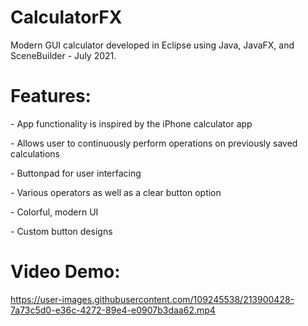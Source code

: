 # CalculatorFX
Modern GUI calculator developed in Eclipse using Java, JavaFX, and SceneBuilder - July 2021.

<h1>Features:</h1>

<p>- App functionality is inspired by the iPhone calculator app</p>
<p>- Allows user to continuously perform operations on previously saved calculations</p>
<p>- Buttonpad for user interfacing</p>
<p>- Various operators as well as a clear button option</p>
<p>- Colorful, modern UI</p>
<p>- Custom button designs</p>

<h1>Video Demo:</h1>

https://user-images.githubusercontent.com/109245538/213900428-7a73c5d0-e36c-4272-89e4-e0907b3daa62.mp4
